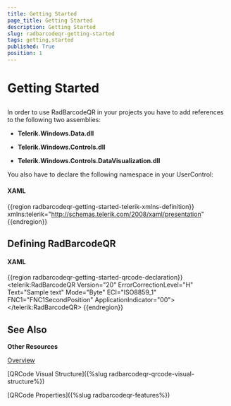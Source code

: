 ```yaml
---
title: Getting Started
page_title: Getting Started
description: Getting Started
slug: radbarcodeqr-getting-started
tags: getting,started
published: True
position: 1
---
```


# Getting Started



## 



>



In order to use RadBarcodeQR in your projects you have to add references to the following two assemblies:
							

* __Telerik.Windows.Data.dll__

* __Telerik.Windows.Controls.dll__

* __Telerik.Windows.Controls.DataVisualization.dll__

You also have to declare the following namespace in your UserControl:
					

#### __XAML__

{{region radbarcodeqr-getting-started-telerik-xmlns-definition}}
				 xmlns:telerik="http://schemas.telerik.com/2008/xaml/presentation"
	{{endregion}}



## Defining RadBarcodeQR



#### __XAML__

{{region radbarcodeqr-getting-started-qrcode-declaration}}
			<telerik:RadBarcodeQR  Version="20" ErrorCorrectionLevel="H" Text="Sample text" 
											Mode="Byte" ECI="ISO8859_1" FNC1="FNC1SecondPosition" 
											ApplicationIndicator="00">
			</telerik:RadBarcodeQR>
	{{endregion}}



## See Also

__Other Resources__

[Overview](a881ccfb-f368-4cf7-b14c-6896efd15f5e)

[QRCode Visual Structure]({%slug radbarcodeqr-qrcode-visual-structure%})

[QRCode Properties]({%slug radbarcodeqr-features%})
